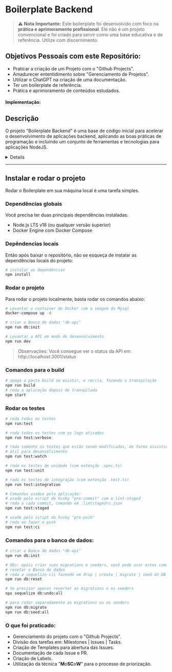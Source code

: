 # Boilerplate Backend

> :warning: **Nota Importante:** Este boilerplate foi desenvolvido com foco na **prática e aprimoramento profissional**. Ele não é um projeto convencional e foi criado para servir como uma base educativa e de referência. Utilize com discernimento.

## Objetivos Pessoais com este Repositório:

- Praticar a criação de um Projeto com o "Github Projects".
- Amadurecer ententidimento sobre "Gerenciamento de Projetos".
- Utilizar o ChatGPT na criação de uma documentação.
- Ter um boilerplate de referência.
- Prática e aprimoramento de conteúdos estudados.

#### Implementação:

## Descrição

O projeto "Boilerplate Backend" é uma base de código inicial para acelerar o desenvolvimento de aplicações backend, aplicando as boas práticas de programação e incluindo um conjunto de ferramentas e tecnologias para aplicações NodeJS.

<details>

## Propósito

Este projeto nasceu da necessidade de praticar e aprimorar habilidades profissionais em desenvolvimento de backend. Seu objetivo primário é fornecer um ponto de partida sólido para projetos futuros, minimizando os esforços e riscos associados ao início de cada novo projeto.

## Declaração do Problema

Iniciar um novo projeto do zero pode ser demorado e oneroso. Este boilerplate procura abordar este desafio fornecendo uma solução inicial que visa a qualidade, segurança e documentação desde o início.

## Objetivos

- Desenvolver um boilerplate reutilizável para backend, priorizando boas práticas.
- Servir como uma base inicial para criação e Gerenciamento de Projetos Backend.

## Resultados Esperados

- Redução no tempo necessário para configurar novos projetos.
- Garantir consistência e segurança em projetos subsequentes.
- Aprimorar e enriquecer o portfólio.

## Riscos Iniciais

- Possível incompatibilidade com tecnologias emergentes.
- Manutenção do boilerplate pode se tornar complexa com o tempo.

## Restrições

Este projeto foi construído utilizando como principais tecnologias:
- NodeJS
- Express
- Sequelize
- MySQL

## Escopo

### Requisitos

- Facilidade de instalação e configuração.
- Adesão às melhores práticas de programação.
- Testes automatizados.
- Documentação clara e abrangente.

### Tecnologias e Ferramentas

- Backend: NodeJS, Express, Sequelize, MySQL.
- Gerenciamento: GitHub Projects, Kanban board.

### Planejamento

- A abordagem é livre, porém inspirada em metodologias ágeis, adaptando técnicas do Scrum conforme necessário.

### Cronograma

- **Semana 1:** Planejamento e definição do projeto.
- **Semana 1-2:** Desenvolvimento da configuração básicas, testes e refatoração.
- **Semana 3-4:** Desenvolvimento de uma API RESTful simples para cadastrar usuários.
- **Semana 4-5:** Autenticação e Autorização.
- **Semana 5:** Desenvolvimento de uma estrutura básica para CI/CD.

> **Obs:** Ter um cronograma exercita uma consciência do "todo", já no início do projeto.
</details>

---
## Instalar e rodar o projeto

Rodar o Boilerplate em sua máquina local é uma tarefa simples.

### Dependências globais
Você precisa ter duas principais dependências instaladas:

- Node.js LTS v18 (ou qualquer versão superior)
- Docker Engine com Docker Compose

### Depêndencias locais

Então após baixar o repositório, não se esqueça de instalar as dependências locais do projeto:

```bash
# instalar as dependências
npm install
```
### Rodar o projeto

Para rodar o projeto localmente, basta rodar os comandos abaixo:

```bash
# Levantar o container do Docker com a imagem do Mysql
docker-compose up -d

# criar o Banco de dados "db-api"
npm run db:init

# Levantar a API em modo de desenvolvimento
npm run dev
```

> Observações:
> Você consegue ver o status da API em: http://localhost:3001/status

### Comandos para o build
```bash
# apaga a pasta build se existir, e recria, fazendo a transpilação
npm run build
# roda a aplicação depois de transpilada
npm start
```

### Rodar os testes
```bash
# roda todos os testes
npm run:test

# roda todos os testes com os logs ativados
npm run test:verbose

# roda somente os testes que estão sendo modificados, de forma assistida
# útil para desenvolvimento
npm run test:watch

# roda os testes de unidade (com extenção .spec.ts)
npm run test:unit

# roda os testes de integração (com extenção .test.ts)
npm run test:integration

# Comandos usados pela aplicação:
# usado pelo script do husky "pre-commit" com o lint-staged
# roda a cada commit, comando em .lintstagedrc.json
npm run test:staged

# usado pelo script do husky "pre-push"
# roda ao fazer o push
npm run test:ci
```

### Comandos para o banco de dados:
```bash
# criar o Banco de dados "db-api"
npm run db:init

# Obs: apóis criar suas migrations e seeders, você pode usar estes comandos abaixo
# resetar o Banco de dados
# roda a sequelize-cli fazendo um drop | create | migrate | seed do DB
npm run db:reset

# Se precisar apenas reverter as migrations e os seeders
npx sequelize db:undo:all

# para rodar separadamente as migrations ou os seeders
npm run db:migrate
npm run db:seed:all
```

### O que foi praticado:

- Gerenciamento do projeto com o "Github Projects".
- Divisão dos tarefas em: Milestones | Issues | Tasks.
- Criação de Templates para abertura das Issues.
- Documentação de cada Issue e PR.
- Criação de Labels.
- Utilização da técnica "**M**o**SC**o**W**" para o processo de priorização.
